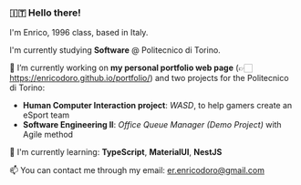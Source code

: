 ### 🇮🇹 Hello there!

I'm Enrico, 1996 class, based in Italy. 

I'm currently studying **Software** @ Politecnico di Torino.

🔭 I’m currently working on **my personal portfolio web page** (👉🏻 https://enricodoro.github.io/portfolio/) and two projects for the Politecnico di Torino:
- **Human Computer Interaction project**: *WASD*, to help gamers create an eSport team
- **Software Engineering II**: *Office Queue Manager (Demo Project)* with Agile method

🌱 I'm currently learning: **TypeScript**, **MaterialUI**, **NestJS**

📫 You can contact me through my email: er.enricodoro@gmail.com

